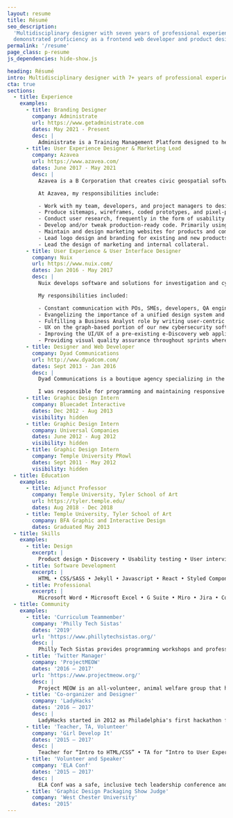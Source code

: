 ```yaml
---
layout: resume
title: Résumé
seo_description:
  'Multidisciplinary designer with seven years of professional experience and
  demonstrated proficiency as a frontend web developer and product designer.'
permalink: '/resume'
page_class: p-resume
js_dependencies: hide-show.js

heading: Résumé
intro: Multidisciplinary designer with 7+ years of professional experience
cta: true
sections:
  - title: Experience
    examples:
      - title: Branding Designer
        company: Administrate
        url: https://www.getadministrate.com
        dates: May 2021 - Present
        desc: |
          Administrate is a Training Management Platform designed to help enterprises and corporations streamline learning and development through a cloud-based, configurable software platform.
      - title: User Experience Designer & Marketing Lead
        company: Azavea
        url: https://www.azavea.com/
        dates: June 2017 - May 2021
        desc: |
          Azavea is a B Corporation that creates civic geospatial software and data analytics for the web. Our mission is to advance the state of the art in geospatial technology and apply it for civic, social, and environmental impact. 

          At Azavea, my responsibilities include:

          - Work with my team, developers, and project managers to design websites and web applications from a user-centric point of view. I work on a project from conception all the way through production.
          - Produce sitemaps, wireframes, coded prototypes, and pixel-perfect designs.
          - Conduct user research, frequently in the form of usability tests and user interviews.
          - Develop and/or tweak production-ready code. Primarily using HTML, CSS/SASS, and Javascript or React with an eye on accessibility and semantic markup.
          - Maintain and design marketing websites for products and company microsites.
          - Lead logo design and branding for existing and new products.
          - Lead the design of marketing and internal collateral.
      - title: User Experience & User Interface Designer
        company: Nuix
        url: https://www.nuix.com/
        dates: Jan 2016 - May 2017
        desc: |
          Nuix develops software and solutions for investigation and cybersecurity incident response.

          My responsibilities included: 

          - Constant communication with POs, SMEs, developers, QA engineers, and scrummasters in an Agile environment to produce wireframes and high-fidelity designs.
          - Evangelizing the importance of a unified design system and presenting business reasons for developing a dynamic pattern library with our frontend development team.
          - Fulfilling a Business Analyst role by writing user-centric tickets in Jira.
          - UX on the graph-based portion of our new cybersecurity software which required directly interfacing with UK-based colleagues, designing wireframes and high-fidelities alongside developers, and documenting features in Confluence for QA and those outside of the scrum team.
          - Improving the UI/UX of a pre-existing e-Discovery web application.
          - Providing visual quality assurance throughout sprints where needed.
      - title: Designer and Web Developer
        company: Dyad Communications
        url: http://www.dyadcom.com/
        dates: Sept 2013 - Jan 2016
        desc: |
          Dyad Communications is a boutique agency specializing in the delivery of web experiences for high-end architects and interior designers. My role included a significant amount of direct client interaction throughout the design, development and delivery process as well as the mentoring of Dyad’s more junior developers.

          I was responsible for programming and maintaining responsive websites using HTML5, CSS3, jQuery, the Sencha Touch framework, PHP and PHP-based content management systems. Beyond my day-to-day duties, I championed and managed Dyad’s migration from SVN to Git version control and the company’s transition from the ExpressionEngine content management system to WordPress.
      - title: Graphic Design Intern
        company: Bluecadet Interactive
        dates: Dec 2012 - Aug 2013
        visibility: hidden
      - title: Graphic Design Intern
        company: Universal Companies
        dates: June 2012 - Aug 2012
        visibility: hidden
      - title: Graphic Design Intern
        company: Temple University PRowl
        dates: Sept 2011 - May 2012
        visibility: hidden
  - title: Education
    examples:
      - title: Adjunct Professor
        company: Temple University, Tyler School of Art
        url: https://tyler.temple.edu/
        dates: Aug 2018 - Dec 2018
      - title: Temple University, Tyler School of Art
        company: BFA Graphic and Interactive Design
        dates: Graduated May 2013
  - title: Skills
    examples:
      - title: Design
        excerpt: |
          Product design • Discovery • Usability testing • User interviews • Wireframing • Photoshop • Illustrator • InDesign • AfterEffects • Premiere • Adobe Spark • Sketch • Abstract • Marvel • Branding • Web design • Illustration • Social media • Graphic design
      - title: Software Development
        excerpt: |
          HTML • CSS/SASS • Jekyll • Javascript • React • Styled Components • PHP • React • Git • GitHub
      - title: Professional
        excerpt: |
          Microsoft Word • Microsoft Excel • G Suite • Miro • Jira • Confluence
  - title: Community
    examples:
      - title: 'Curriculum Teammember'
        company: 'Philly Tech Sistas'
        dates: '2019'
        url: 'https://www.phillytechsistas.org/'
        desc: |
          Philly Tech Sistas provides programming workshops and professional development events for women of color. I joined the curriculum team for their first year of classes in 2019. On that team, provided input and feedback on courses created by other team-members, co-wrote the first part of the HTML and CSS course and co-taught the first iteration of the class.
      - title: 'Twitter Manager'
        company: 'ProjectMEOW'
        dates: '2016 – 2017'
        url: 'https://www.projectmeow.org/'
        desc: |
          Project MEOW is an all-volunteer, animal welfare group that helps residents humanely reduce their feral and stray cat populations. I worked with the organization as their Twitter Manager in 2016 and 2017 and worked with their Executive Director on a poster campaign.
      - title: 'Co-organizer and Designer'
        company: 'LadyHacks'
        dates: '2016 – 2017'
        desc: |
          LadyHacks started in 2012 as Philadelphia's first hackathon for women. I was a co-organizer in 2016 and 2017. In addition to working with the rest of the team on planning and executing the event, I was responsible for designing and developing its identity and website.
      - title: 'Teacher, TA, Volunteer'
        company: 'Girl Develop It'
        dates: '2015 – 2017'
        desc: |
          Teacher for “Intro to HTML/CSS” • TA for “Intro to User Experience” and “Intro to Writing SVG”
      - title: 'Volunteer and Speaker'
        company: 'ELA Conf'
        dates: '2015 – 2017'
        desc: |
          ELA Conf was a safe, inclusive tech leadership conference and community for adult womxn, trans men, and genderqueer people to connect. I volunteered at the conference in 2015 and 2016, and also gave two talks, one about toxic workplaces at the 2017 conference and another called “Teaching with Illustrations” in 2015.
      - title: 'Graphic Design Packaging Show Judge'
        company: 'West Chester University'
        dates: '2015'
---
```

